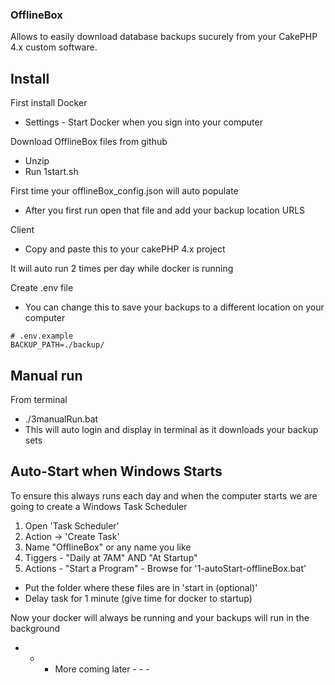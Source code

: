### OfflineBox 

Allows to easily download database backups sucurely from your CakePHP 4.x custom software. 

## Install

First install Docker
- Settings - Start Docker when you sign into your computer 

Download OfflineBox files from github
- Unzip
- Run 1start.sh

First time your offlineBox_config.json will auto populate
- After you first run open that file and add your backup location URLS

Client
- Copy and paste this to your cakePHP 4.x project

It will auto run 2 times per day while docker is running

Create .env file
- You can change this to save your backups to a different location on your computer 
```shell
# .env.example
BACKUP_PATH=./backup/
```


## Manual run
From terminal
- ./3manualRun.bat
- This will auto login and display in terminal as it downloads your backup sets

## Auto-Start when Windows Starts

To ensure this always runs each day and when the computer starts we are going to create a Windows Task Scheduler

1. Open 'Task Scheduler'
2. Action -> 'Create Task'
3. Name "OfflineBox" or any name you like
4. Tiggers - "Daily at 7AM" AND "At Startup"
5. Actions - "Start a Program" - Browse for '1-autoStart-offlineBox.bat' 
- Put the folder where these files are in 'start in (optional)'
- Delay task for 1 minute (give time for docker to startup)

Now your docker will always be running and your backups will run in the background

- - - More coming later - - - 